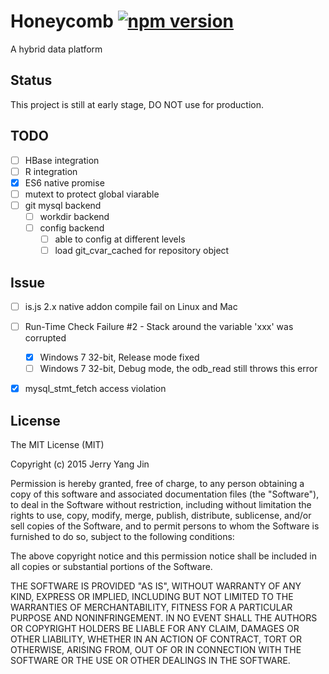 Honeycomb [![npm version](https://badge.fury.io/js/honeycomb.svg)](http://badge.fury.io/js/honeycomb)
=========

A hybrid data platform

Status
------
This project is still at early stage, DO NOT use for production.

TODO
----
- [ ] HBase integration
- [ ] R integration
- [x] ES6 native promise
- [ ] mutext to protect global viarable
- [ ] git mysql backend
  - [ ] workdir backend
  - [ ] config backend
    - [ ] able to config at different levels
    - [ ] load git_cvar_cached for repository object

Issue
-----
- [ ] is.js 2.x native addon compile fail on Linux and Mac
- [ ] Run-Time Check Failure #2 - Stack around the variable 'xxx' was corrupted
  - [x] Windows 7 32-bit, Release mode fixed
  - [ ] Windows 7 32-bit, Debug mode, the odb_read still throws this error
- [x] mysql_stmt_fetch access violation


License
-------
The MIT License (MIT)

Copyright (c) 2015 Jerry Yang Jin

Permission is hereby granted, free of charge, to any person obtaining a copy
of this software and associated documentation files (the "Software"), to deal
in the Software without restriction, including without limitation the rights
to use, copy, modify, merge, publish, distribute, sublicense, and/or sell
copies of the Software, and to permit persons to whom the Software is
furnished to do so, subject to the following conditions:

The above copyright notice and this permission notice shall be included in all
copies or substantial portions of the Software.

THE SOFTWARE IS PROVIDED "AS IS", WITHOUT WARRANTY OF ANY KIND, EXPRESS OR
IMPLIED, INCLUDING BUT NOT LIMITED TO THE WARRANTIES OF MERCHANTABILITY,
FITNESS FOR A PARTICULAR PURPOSE AND NONINFRINGEMENT. IN NO EVENT SHALL THE
AUTHORS OR COPYRIGHT HOLDERS BE LIABLE FOR ANY CLAIM, DAMAGES OR OTHER
LIABILITY, WHETHER IN AN ACTION OF CONTRACT, TORT OR OTHERWISE, ARISING FROM,
OUT OF OR IN CONNECTION WITH THE SOFTWARE OR THE USE OR OTHER DEALINGS IN THE
SOFTWARE.
